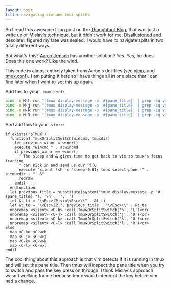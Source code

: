 ```yaml
---
layout: post
title: navigating vim and tmux splits
---
```


So I read this awesome blog post on the [Thoughtbot Blog](http://robots.thoughtbot.com/post/53022241323/seamlessly-navigate-vim-and-tmux-splits), that was just a write up of [Mislav's technique](https://gist.github.com/mislav/5189704), but it didn't work for me. Disallusioned and desolate I figured my fate was sealed. I would have to navigate splits in two totally different ways.

But what's this? [Aaron Jensen](https://github.com/aaronjensen) has another solution? Yes. Yes, he does. Does this one work? Like the wind.

This code is almost entirely taken from Aaron's dot files (see [vimrc](https://github.com/aaronjensen/vimfiles/blob/66b7da914b403c7885db87123068c1f7dc71c0eb/vimrc#L468-L502) and [tmux.conf](https://github.com/aaronjensen/dotfiles/blob/ebfacc5fba0eca45c592e465e6ed211350a4bce2/tmux.conf#L103-L109)). I am putting it here so i have things all in one place that I can find later when I want to set this up again.

Add this to your `.tmux.conf`:

```bash
bind -n M-h run "(tmux display-message -p '#{pane_title}' | grep -iq vim && tmux send-keys M-h) || tmux select-pane -L"
bind -n M-j run "(tmux display-message -p '#{pane_title}' | grep -iq vim && tmux send-keys M-j) || tmux select-pane -D"
bind -n M-k run "(tmux display-message -p '#{pane_title}' | grep -iq vim && tmux send-keys M-k) || tmux select-pane -U"
bind -n M-l run "(tmux display-message -p '#{pane_title}' | grep -iq vim && tmux send-keys M-l) || tmux select-pane -R"
```

And add this to your `.vimrc`:

```
if exists('$TMUX')
  function! TmuxOrSplitSwitch(wincmd, tmuxdir)
    let previous_winnr = winnr()
    execute "wincmd " . a:wincmd
    if previous_winnr == winnr()
      " The sleep and & gives time to get back to vim so tmux's focus tracking
      " can kick in and send us our ^[[O
      execute "silent !sh -c 'sleep 0.01; tmux select-pane -" . a:tmuxdir . "' &"
      redraw!
    endif
  endfunction
  let previous_title = substitute(system("tmux display-message -p '#{pane_title}'"), '\n', '', '')
  let &t_ti = "\<Esc>]2;vim\<Esc>\\" . &t_ti
  let &t_te = "\<Esc>]2;". previous_title . "\<Esc>\\" . &t_te
  nnoremap <silent> <C-h> :call TmuxOrSplitSwitch('h', 'L')<cr>
  nnoremap <silent> <C-j> :call TmuxOrSplitSwitch('j', 'D')<cr>
  nnoremap <silent> <C-k> :call TmuxOrSplitSwitch('k', 'U')<cr>
  nnoremap <silent> <C-l> :call TmuxOrSplitSwitch('l', 'R')<cr>
else
  map <C-h> <C-w>h
  map <C-j> <C-w>j
  map <C-k> <C-w>k
  map <C-l> <C-w>l
endif
```

The cool thing about this approach is that vim detects if it is running in tmux and will set the pane title. Then tmux will inspect the pane title when you try to switch and pass the key press on through. I think Mislav's approach wasn't working for me because tmux would intercept the key before vim had a chance.

